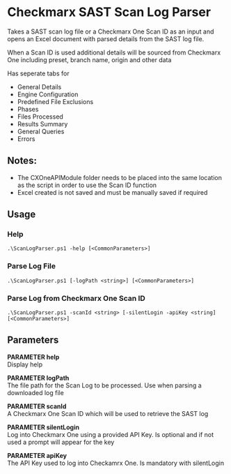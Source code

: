 # Checkmarx SAST Scan Log Parser
Takes a SAST scan log file or a Checkmarx One Scan ID as an input and opens an Excel document with parsed details from the SAST log file.

When a Scan ID is used additional details will be sourced from Checkmarx One including preset, branch name, origin and other data

Has seperate tabs for 
 - General Details
 - Engine Configuration
 - Predefined File Exclusions
 - Phases
 - Files Processed
 - Results Summary
 - General Queries
 - Errors

## Notes: 
- The CXOneAPIModule folder needs to be placed into the same location as the script in order to use the Scan ID function
- Excel created is not saved and must be manually saved if required

## Usage
### Help
    .\ScanLogParser.ps1 -help [<CommonParameters>]
    
### Parse Log File
    .\ScanLogParser.ps1 [-logPath <string>] [<CommonParameters>]

### Parse Log from Checkmarx One Scan ID
    .\ScanLogParser.ps1 -scanId <string> [-silentLogin -apiKey <string] [<CommonParameters>]

## Parameters
__PARAMETER help__  
Display help

__PARAMETER logPath__  
The file path for the Scan Log to be processed. Use when parsing a downloaded log file

__PARAMETER scanId__  
A Checkmarx One Scan ID which will be used to retrieve the SAST log

__PARAMETER silentLogin__  
Log into Checkmarx One using a provided API Key. Is optional and if not used a prompt will appear for the key

__PARAMETER apiKey__  
The API Key used to log into Checkamrx One. Is mandatory with silentLogin
